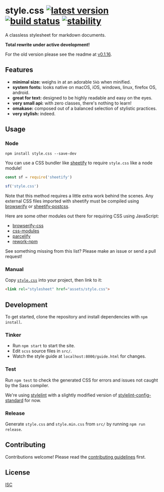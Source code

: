 # style.css [![latest version][npm-img]][npm-url] [![build status][travis-img]][travis-url] [![stability][stability-img]][stability-url]

[npm-img]: https://img.shields.io/npm/v/style.css.svg?style=flat-square
[npm-url]: https://www.npmjs.com/package/style.css
[travis-img]: https://img.shields.io/travis/ungoldman/style.css.svg?style=flat-square
[travis-url]: https://travis-ci.org/ungoldman/style.css
[stability-img]: https://img.shields.io/badge/stability-experimental-orange.svg?style=flat-square
[stability-url]: https://nodejs.org/api/documentation.html#documentation_stability_index"

A classless stylesheet for markdown documents.

**Total rewrite under active development!**

For the old version please see the readme at [v0.1.16](https://github.com/ungoldman/style.css/tree/v0.1.16).

## Features
- **minimal size:** weighs in at an adorable `5kb` when minified.
- **system fonts:** looks native on macOS, iOS, windows, linux, firefox OS, android.
- **great for text:** designed to be highly readable and easy on the eyes.
- **very small api:** with zero classes, there's nothing to learn!
- **omakase:** composed out of a balanced selection of stylistic practices.
- **very stylish:** indeed.

## Usage

### Node

```
npm install style.css --save-dev
```

You can use a CSS bundler like [sheetify](https://github.com/stackcss/sheetify#use-npm-packages) to require `style.css` like a node module!

```js
const sf = require('sheetify')

sf('style.css')
```

Note that this method requires a little extra work behind the scenes. Any external CSS files imported with sheetify must be compiled using [browserify](https://github.com/substack/node-browserify) or [sheetify-postcss](https://github.com/stackcss/sheetify-postcss).

Here are some other modules out there for requiring CSS using JavaScript:

- [browserify-css](https://www.npmjs.com/package/browserify-css)
- [css-modules](https://github.com/css-modules/css-modules)
- [parcelify](https://www.npmjs.com/package/parcelify)
- [rework-npm](https://www.npmjs.com/package/rework-npm)

See something missing from this list? Please make an issue or send a pull request!

### Manual

Copy [`style.css`](/style.css) into your project, then link to it:

```html
<link rel="stylesheet" href="assets/style.css">
```

## Development

To get started, clone the repository and install dependencies with `npm install`.

### Tinker

- Run `npm start` to start the site.
- Edit `scss` source files in `src/`.
- Watch the style guide at `localhost:8000/guide.html` for changes.

### Test

Run `npm test` to check the generated CSS for errors and issues not caught by the Sass compiler.

We're using [stylelint](https://github.com/stylelint/stylelint) with a slightly modified version of [stylelint-config-standard](https://github.com/stylelint/stylelint-config-standard) for now.

### Release

Generate `style.css` and `style.min.css` from `src/` by running `npm run release`.

## Contributing

Contributions welcome! Please read the [contributing guidelines](contributing.md) first.

## License

[ISC](LICENSE.md)
